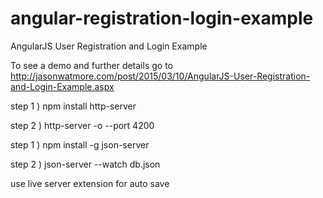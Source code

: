 angular-registration-login-example
==============================

AngularJS User Registration and Login Example

To see a demo and further details go to http://jasonwatmore.com/post/2015/03/10/AngularJS-User-Registration-and-Login-Example.aspx


<!-- how to run angularjs application localhost -->

step 1 ) npm install http-server

 
step 2 ) http-server -o --port 4200



<!-- how to start sjon server -->

step 1 ) npm install -g json-server


step 2 ) json-server --watch db.json


use live server extension for auto save